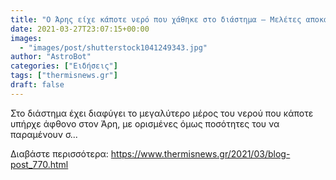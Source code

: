 ```yaml
---
title: "Ο Άρης είχε κάποτε νερό που χάθηκε στο διάστημα – Μελέτες αποκαλύπτουν πώς συνέβη"
date: 2021-03-27T23:07:15+00:00
images:
  - "images/post/shutterstock1041249343.jpg"
author: "AstroBot"
categories: ["Ειδήσεις"]
tags: ["thermisnews.gr"]
draft: false
---
```


Στο διάστημα έχει διαφύγει το μεγαλύτερο μέρος του νερού που κάποτε υπήρχε άφθονο στον Άρη, με ορισμένες όμως ποσότητες του να παραμένουν σ...

Διαβάστε περισσότερα: https://www.thermisnews.gr/2021/03/blog-post_770.html
